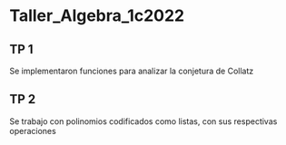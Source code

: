 # Taller_Algebra_1c2022

## TP 1
Se implementaron funciones para analizar la conjetura de Collatz

## TP 2
Se trabajo con polinomios codificados como listas, con sus respectivas operaciones
